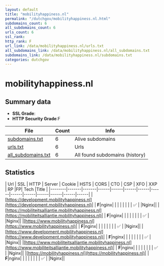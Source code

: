 ```yaml
---
layout: default
title: "mobilityhappiness.nl"
permalink: "/dutchgov/mobilityhappiness.nl.html"
subdomains_count: 6
all_subdomains_count: 6
urls_count: 6
ssl_rank: 
http_rank: F
url_link: /data/mobilityhappiness.nl/urls.txt
all_subdomains_link: /data/mobilityhappiness.nl/all_subdomains.txt
subdomains_link: /data/mobilityhappiness.nl/subdomains.txt
categories: dutchgov
---
```



# mobilityhappiness.nl
## Summary data


 - **SSL Grade**:
 - **HTTP Security Grade**:F


| File       | Count | Info |
|------------|-------|------|
|[subdomains.txt](/data/mobilityhappiness.nl/subdomains.txt)|6|Alive subdomains|
|[urls.txt](/data/mobilityhappiness.nl/urls.txt)|6|Urls|
|[all_subdomains.txt](/data/mobilityhappiness.nl/all_subdomains.txt)|6|All found subdomains (history)|


## Statistics


| Url | SSL | HTTP | Server | Cookie | HSTS | CORS | CTO | CSP | XFO | XXP | RP |FP| Tech |Title |
|--------|-------|-------|------|------|------|------|------|------|------|------|------|------|------|
|[https://development.mobilityhappiness.nl](https://development.mobilityhappiness.nl)| | **F**|nginx| | | | | | | | :white_check_mark: | |Nginx||
|[https://mobiliteitsalliantie.mobilityhappiness.nl](https://mobiliteitsalliantie.mobilityhappiness.nl)| | **F**|nginx| | | | | | | | :white_check_mark: | |Nginx||
|[https://www.mobilityhappiness.nl](https://www.mobilityhappiness.nl)| | **F**|nginx| | | | | | | | :white_check_mark: | |Nginx||
|[https://www.development.mobilityhappiness.nl](https://www.development.mobilityhappiness.nl)| | **F**|nginx| | | | | | | | :white_check_mark: | |Nginx||
|[https://www.mobiliteitsalliantie.mobilityhappiness.nl](https://www.mobiliteitsalliantie.mobilityhappiness.nl)| | **F**|nginx| | | | | | | | :white_check_mark: | |Nginx||
|[https://mobilityhappiness.nl](https://mobilityhappiness.nl)| | **F**|nginx| | | | | | | | :white_check_mark: | |Nginx||